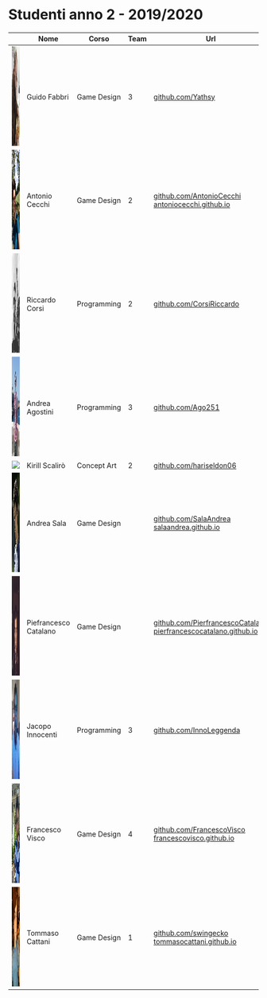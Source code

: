 # Studenti anno 2 - 2019/2020

|   | Nome | Corso | Team | Url |
|---|---|---|---|---|
|<img src="Guido%20Fabbri/GuidoFabbri.png" height="200"/> | Guido Fabbri | Game Design | 3| [github.com/Yathsy](https://github.com/Yathsy)
|<img src="AntonioCecchi/Foto.jpeg" height="200"/> | Antonio Cecchi | Game Design | 2 | [github.com/AntonioCecchi](https://github.com/AntonioCecchi)<br>[antoniocecchi.github.io](https://antoniocecchi.github.io)
|<img src="CorsiRiccardo/CorsiRiccardo.jpg" height="200"/> | Riccardo Corsi | Programming | 2 | [github.com/CorsiRiccardo](https://github.com/CorsiRiccardo)
|<img src="Andrea%20Agostini/AndreaAgostini.jpg" height="200"/> | Andrea Agostini | Programming | 3 | [github.com/Ago251](https://github.com/Ago251)
|<img src="KirillScalirò/photoks.jpg" height="200"/> | Kirill Scalirò | Concept Art | 2 | [github.com/hariseldon06](https://github.com/hariseldon06)
|<img src="Andrea%20Sala/AndreaSala.jpg" height="200"/> | Andrea Sala | Game Design |  | [github.com/SalaAndrea](https://github.com/SalaAndrea)<br>[salaandrea.github.io](https://salaandrea.github.io/)
|<img src="Pierfrancesco%20Catalano/Foto.jpg" height="200"/> | Piefrancesco Catalano | Game Design |  | [github.com/PierfrancescoCatalano](https://github.com/PierfrancescoCatalano)<br>[pierfrancescocatalano.github.io](https://pierfrancescocatalano.github.io)
|<img src="InnocentiJacopo/InnocentiJacopo.jpg" height="200"/> | Jacopo Innocenti | Programming | 3 | [github.com/InnoLeggenda](https://github.com/InnoLeggenda)
|<img src="Francesco%20Visco/Foto.jpg" height="200"/> | Francesco Visco | Game Design | 4 | [github.com/FrancescoVisco](https://github.com/FrancescoVisco)<br>[francescovisco.github.io](https://francescovisco.github.io/)
|<img src="Tommaso%20Cattani/TommasoCattani.jpg" height="200"/> | Tommaso Cattani | Game Design | 1 | [github.com/swingecko](https://github.com/swingecko)<br>[tommasocattani.github.io](https://tommasocattani.github.io/)

